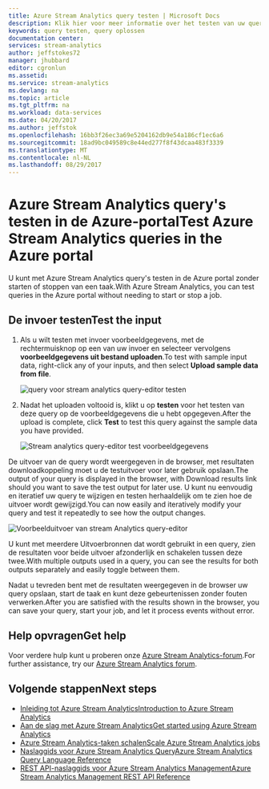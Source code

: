 ```yaml
---
title: Azure Stream Analytics query testen | Microsoft Docs
description: Klik hier voor meer informatie over het testen van uw query's in de Stream Analytics-taken.
keywords: query testen, query oplossen
documentation center: 
services: stream-analytics
author: jeffstokes72
manager: jhubbard
editor: cgronlun
ms.assetid: 
ms.service: stream-analytics
ms.devlang: na
ms.topic: article
ms.tgt_pltfrm: na
ms.workload: data-services
ms.date: 04/20/2017
ms.author: jeffstok
ms.openlocfilehash: 16bb3f26ec3a69e5204162db9e54a186cf1ec6a6
ms.sourcegitcommit: 18ad9bc049589c8e44ed277f8f43dcaa483f3339
ms.translationtype: MT
ms.contentlocale: nl-NL
ms.lasthandoff: 08/29/2017
---
```

# <a name="test-azure-stream-analytics-queries-in-the-azure-portal"></a><span data-ttu-id="98cea-104">Azure Stream Analytics query's testen in de Azure-portal</span><span class="sxs-lookup"><span data-stu-id="98cea-104">Test Azure Stream Analytics queries in the Azure portal</span></span>

<span data-ttu-id="98cea-105">U kunt met Azure Stream Analytics query's testen in de Azure portal zonder starten of stoppen van een taak.</span><span class="sxs-lookup"><span data-stu-id="98cea-105">With Azure Stream Analytics, you can test queries in the Azure portal without needing to start or stop a job.</span></span>

## <a name="test-the-input"></a><span data-ttu-id="98cea-106">De invoer testen</span><span class="sxs-lookup"><span data-stu-id="98cea-106">Test the input</span></span>

1. <span data-ttu-id="98cea-107">Als u wilt testen met invoer voorbeeldgegevens, met de rechtermuisknop op een van uw invoer en selecteer vervolgens **voorbeeldgegevens uit bestand uploaden**.</span><span class="sxs-lookup"><span data-stu-id="98cea-107">To test with sample input data, right-click any of your inputs, and then select **Upload sample data from file**.</span></span>

    ![query voor stream analytics query-editor testen](media/stream-analytics-test-query/stream-analytics-test-query-editor-upload.png)

2. <span data-ttu-id="98cea-109">Nadat het uploaden voltooid is, klikt u op **testen** voor het testen van deze query op de voorbeeldgegevens die u hebt opgegeven.</span><span class="sxs-lookup"><span data-stu-id="98cea-109">After the upload is complete, click **Test** to test this query against the sample data you have provided.</span></span>

    ![Stream analytics query-editor test voorbeeldgegevens](media/stream-analytics-test-query/stream-analytics-test-query-editor-test.png)

<span data-ttu-id="98cea-111">De uitvoer van de query wordt weergegeven in de browser, met resultaten downloadkoppeling moet u de testuitvoer voor later gebruik opslaan.</span><span class="sxs-lookup"><span data-stu-id="98cea-111">The output of your query is displayed in the browser, with Download results link should you want to save the test output for later use.</span></span> <span data-ttu-id="98cea-112">U kunt nu eenvoudig en iteratief uw query te wijzigen en testen herhaaldelijk om te zien hoe de uitvoer wordt gewijzigd.</span><span class="sxs-lookup"><span data-stu-id="98cea-112">You can now easily and iteratively modify your query and test it repeatedly to see how the output changes.</span></span>

![Voorbeelduitvoer van stream Analytics query-editor](media/stream-analytics-test-query/stream-analytics-test-query-editor-samples-output.png)

<span data-ttu-id="98cea-114">U kunt met meerdere Uitvoerbronnen dat wordt gebruikt in een query, zien de resultaten voor beide uitvoer afzonderlijk en schakelen tussen deze twee.</span><span class="sxs-lookup"><span data-stu-id="98cea-114">With multiple outputs used in a query, you can see the results for both outputs separately and easily toggle between them.</span></span>

<span data-ttu-id="98cea-115">Nadat u tevreden bent met de resultaten weergegeven in de browser uw query opslaan, start de taak en kunt deze gebeurtenissen zonder fouten verwerken.</span><span class="sxs-lookup"><span data-stu-id="98cea-115">After you are satisfied with the results shown in the browser, you can save your query, start your job, and let it process events without error.</span></span>

## <a name="get-help"></a><span data-ttu-id="98cea-116">Help opvragen</span><span class="sxs-lookup"><span data-stu-id="98cea-116">Get help</span></span>

<span data-ttu-id="98cea-117">Voor verdere hulp kunt u proberen onze [Azure Stream Analytics-forum](https://social.msdn.microsoft.com/Forums/en-US/home?forum=AzureStreamAnalytics).</span><span class="sxs-lookup"><span data-stu-id="98cea-117">For further assistance, try our [Azure Stream Analytics forum](https://social.msdn.microsoft.com/Forums/en-US/home?forum=AzureStreamAnalytics).</span></span>

## <a name="next-steps"></a><span data-ttu-id="98cea-118">Volgende stappen</span><span class="sxs-lookup"><span data-stu-id="98cea-118">Next steps</span></span>

* [<span data-ttu-id="98cea-119">Inleiding tot Azure Stream Analytics</span><span class="sxs-lookup"><span data-stu-id="98cea-119">Introduction to Azure Stream Analytics</span></span>](stream-analytics-introduction.md)
* [<span data-ttu-id="98cea-120">Aan de slag met Azure Stream Analytics</span><span class="sxs-lookup"><span data-stu-id="98cea-120">Get started using Azure Stream Analytics</span></span>](stream-analytics-real-time-fraud-detection.md)
* [<span data-ttu-id="98cea-121">Azure Stream Analytics-taken schalen</span><span class="sxs-lookup"><span data-stu-id="98cea-121">Scale Azure Stream Analytics jobs</span></span>](stream-analytics-scale-jobs.md)
* [<span data-ttu-id="98cea-122">Naslaggids voor Azure Stream Analytics Query</span><span class="sxs-lookup"><span data-stu-id="98cea-122">Azure Stream Analytics Query Language Reference</span></span>](https://msdn.microsoft.com/library/azure/dn834998.aspx)
* [<span data-ttu-id="98cea-123">REST API-naslaggids voor Azure Stream Analytics Management</span><span class="sxs-lookup"><span data-stu-id="98cea-123">Azure Stream Analytics Management REST API Reference</span></span>](https://msdn.microsoft.com/library/azure/dn835031.aspx)

